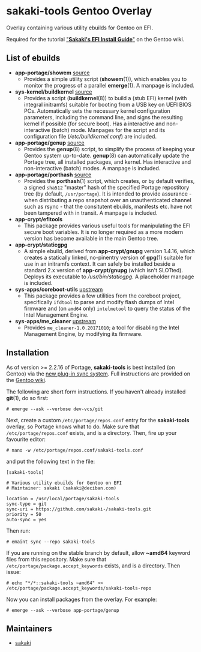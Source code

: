 # sakaki-tools Gentoo Overlay

Overlay containing various utility ebuilds for Gentoo on EFI.

Required for the tutorial ["**Sakaki's EFI Install Guide**"](https://wiki.gentoo.org/wiki/Sakaki's_EFI_Install_Guide) on the Gentoo wiki.

## List of ebuilds

* **app-portage/showem** [source](https://github.com/sakaki-/showem)
  * Provides a simple utility script (**showem**(1)), which enables you to monitor the progress of a parallel **emerge**(1). A manpage is included.
* **sys-kernel/buildkernel** [source](https://github.com/sakaki-/buildkernel)
  * Provides a script (**buildkernel**(8)) to build a (stub EFI) kernel (with integral initramfs) suitable for booting from a USB key on UEFI BIOS PCs. Automatically sets the necessary kernel configuration parameters, including the command line, and signs the resulting kernel if possible (for secure boot). Has a interactive and non-interactive (batch) mode. Manpages for the script and its configuration file (_/etc/buildkernel.conf_) are included.
* **app-portage/genup** [source](https://github.com/sakaki-/genup)
  * Provides the **genup**(8) script, to simplify the process of keeping your Gentoo system up-to-date. **genup**(8) can automatically update the Portage tree, all installed packages, and kernel. Has interactive and non-interactive (batch) modes. A manpage is included.
* **app-portage/porthash** [source](https://github.com/sakaki-/porthash)
  * Provides the **porthash**(1) script, which creates, or by default verifies, a signed `sha512` "master" hash of the specified Portage repostitory tree (by default, `/usr/portage`). It is intended to provide assurance - when distributing a repo snapshot over an unauthenticated channel such as rsync - that the consitutent ebuilds, manifests etc. have not been tampered with in transit. A manpage is included.
* **app-crypt/efitools**
  * This package provides various useful tools for manipulating the EFI secure boot variables. It is no longer required as a more modern version has become available in the main Gentoo tree.
* **app-crypt/staticgpg**
  * A simple ebuild, derived from **app-crypt/gnupg** version 1.4.16, which creates a statically linked, no-pinentry version of **gpg**(1) suitable for use in an initramfs context. It can safely be installed beside a standard 2.x version of **app-crypt/gnupg** (which isn't SLOTted). Deploys its executable to _/usr/bin/staticgpg_. A placeholder manpage is included.
* **sys-apps/coreboot-utils** [upstream](https://www.coreboot.org)
  * This package provides a few utilities from the coreboot project, specifically `ifdtool` to parse and modify flash dumps of Intel firmware and (on `amd64` only) `intelmetool` to query the status of the Intel Management Engine.
* **sys-apps/me_cleaner** [upstream](https://github.com/corna/me_cleaner)
  * Provides `me_cleaner-1.0.20171010`; a tool for disabling the Intel Management Engine, by modifying its firmware.

## Installation

As of version >= 2.2.16 of Portage, **sakaki-tools** is best installed (on Gentoo) via the [new plug-in sync system](https://wiki.gentoo.org/wiki/Project:Portage/Sync).
Full instructions are provided on the [Gentoo wiki](https://wiki.gentoo.org/wiki/Sakaki's_EFI_Install_Guide/Building_the_Gentoo_Base_System_Minus_Kernel#Preparing_to_Run_Parallel_emerges).

The following are short form instructions. If you haven't already installed **git**(1), do so first:

    # emerge --ask --verbose dev-vcs/git 

Next, create a custom `/etc/portage/repos.conf` entry for the **sakaki-tools** overlay, so Portage knows what to do. Make sure that `/etc/portage/repos.conf` exists, and is a directory. Then, fire up your favourite editor:

    # nano -w /etc/portage/repos.conf/sakaki-tools.conf

and put the following text in the file:
```
[sakaki-tools]
 
# Various utility ebuilds for Gentoo on EFI
# Maintainer: sakaki (sakaki@deciban.com)
 
location = /usr/local/portage/sakaki-tools
sync-type = git
sync-uri = https://github.com/sakaki-/sakaki-tools.git
priority = 50
auto-sync = yes
```

Then run:

    # emaint sync --repo sakaki-tools

If you are running on the stable branch by default, allow **~amd64** keyword files from this repository. Make sure that `/etc/portage/package.accept_keywords` exists, and is a directory. Then issue:

    # echo "*/*::sakaki-tools ~amd64" >> /etc/portage/package.accept_keywords/sakaki-tools-repo
    
Now you can install packages from the overlay. For example:

    # emerge --ask --verbose app-portage/genup

## Maintainers

* [sakaki](mailto:sakaki@deciban.com)
